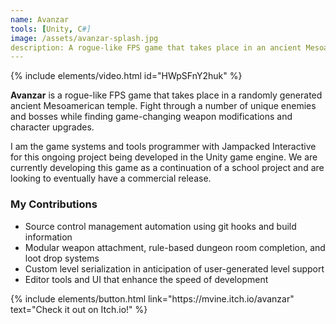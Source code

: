 ```yaml
---
name: Avanzar
tools: [Unity, C#]
image: /assets/avanzar-splash.jpg
description: A rogue-like FPS game that takes place in an ancient Mesoamerican temple. Fight through a number of unique enemies and bosses while finding game-changing weapon modifications and character upgrades.
---
```


{% include elements/video.html id="HWpSFnY2huk" %}

**Avanzar** is a rogue-like FPS game that takes place in a randomly generated ancient Mesoamerican temple. Fight through a number of unique enemies and bosses while finding game-changing weapon modifications and character upgrades.

I am the game systems and tools programmer with Jampacked Interactive for this ongoing project being developed in the Unity game engine. We are currently developing this game as a continuation of a school project and are looking to eventually have a commercial release.

### My Contributions

* Source control management automation using git hooks and build information
* Modular weapon attachment, rule-based dungeon room completion, and loot drop systems
* Custom level serialization in anticipation of user-generated level support
* Editor tools and UI that enhance the speed of development

<p class="text-center"> 
    {% include elements/button.html link="https://mvine.itch.io/avanzar" text="Check it out on Itch.io!" %}
</p>